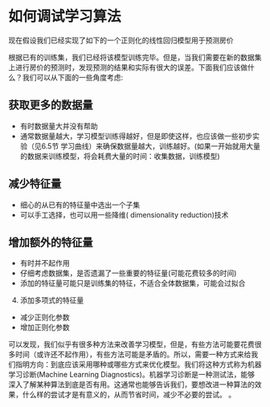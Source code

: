 # 如何调试学习算法
现在假设我们已经实现了如下的一个正则化的线性回归模型用于预测房价

根据已有的训练集，我们已经将该模型训练完毕。但是，当我们需要在新的数据集上进行房价的预测时，发现预测的结果和实际有很大的误差。下面我们应该做什么？我们可以从下面的一些角度考虑:

## 获取更多的数据量

* 有时数据量大并没有帮助
* 通常数据量越大，学习模型训练得越好，但是即使这样，也应该做一些初步实验（见6.5节 学习曲线）来确保数据量越大，训练越好。(如果一开始就用大量的数据来训练模型，将会耗费大量的时间：收集数据，训练模型)

## 减少特征量
* 细心的从已有的特征量中选出一个子集
* 可以手工选择，也可以用一些降维( dimensionality reduction)技术

## 增加额外的特征量
* 有时并不起作用
* 仔细考虑数据集，是否遗漏了一些重要的特征量(可能花费较多的时间)
* 添加的特征量可能只是训练集的特征，不适合全体数据集，可能会过拟合
4. 添加多项式的特征量
* 减少正则化参数
* 增加正则化参数

可以发现，我们似乎有很多种方法来改善学习模型，但是，有些方法可能要花费很多时间（或许还不起作用），有些方法可能是矛盾的。所以，需要一种方式来给我们指明方向：到底应该采用哪种或哪些方式来优化模型。我们将这种方式称为机器学习诊断(Machine Learning Diagnostics)。机器学习诊断是一种测试法，能够深入了解某种算法到底是否有用。这通常也能够告诉我们，要想改进一种算法的效果，什么样的尝试才是有意义的，从而节省时间，减少不必要的尝试。
。
